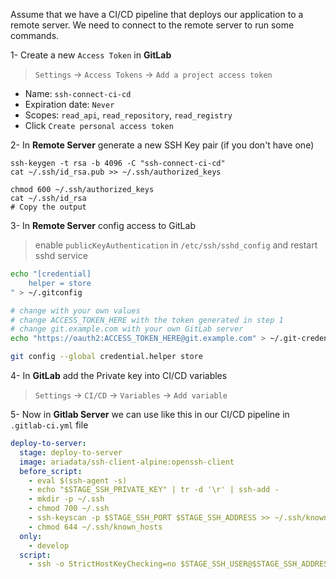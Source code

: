 Assume that we have a CI/CD pipeline that deploys our application to a remote server. We need to connect to the remote server to run some commands.

1- Create a new `Access Token` in **GitLab**
> `Settings` -> `Access Tokens` -> `Add a project access token`

- Name: `ssh-connect-ci-cd`
- Expiration date: `Never`
- Scopes: `read_api`, `read_repository`, `read_registry`
- Click `Create personal access token`

2- In **Remote Server**  generate a new SSH Key pair (if you don't have one)
```
ssh-keygen -t rsa -b 4096 -C "ssh-connect-ci-cd"
cat ~/.ssh/id_rsa.pub >> ~/.ssh/authorized_keys

chmod 600 ~/.ssh/authorized_keys
cat ~/.ssh/id_rsa
# Copy the output

```
3- In **Remote Server** config access to GitLab

> enable `publicKeyAuthentication` in `/etc/ssh/sshd_config` and restart sshd service

```bash
echo "[credential]
	helper = store
" > ~/.gitconfig

# change with your own values
# change ACCESS_TOKEN_HERE with the token generated in step 1
# change git.example.com with your own GitLab server
echo "https://oauth2:ACCESS_TOKEN_HERE@git.example.com" > ~/.git-credentials

git config --global credential.helper store

```


4- In **GitLab** add the Private key into CI/CD variables
> `Settings` -> `CI/CD` -> `Variables` -> `Add variable`

5- Now in **Gitlab Server** we can use like this in our CI/CD pipeline in `.gitlab-ci.yml` file
```yaml
deploy-to-server:
  stage: deploy-to-server
  image: ariadata/ssh-client-alpine:openssh-client
  before_script:
    - eval $(ssh-agent -s)
    - echo "$STAGE_SSH_PRIVATE_KEY" | tr -d '\r' | ssh-add -
    - mkdir -p ~/.ssh
    - chmod 700 ~/.ssh
    - ssh-keyscan -p $STAGE_SSH_PORT $STAGE_SSH_ADDRESS >> ~/.ssh/known_hosts
    - chmod 644 ~/.ssh/known_hosts
  only:
    - develop
  script:
    - ssh -o StrictHostKeyChecking=no $STAGE_SSH_USER@$STAGE_SSH_ADDRESS -p $STAGE_SSH_PORT "git clone your_private_repo.git"

```